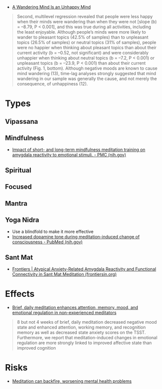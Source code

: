 - [A Wandering Mind Is an Unhappy Mind](https://www.science.org/doi/10.1126/science.1192439)
> Second, multilevel regression revealed that people were less happy when their minds were wandering than when they were not [slope (b) = –8.79, P < 0.001], and this was true during all activities, including the least enjoyable. Although people’s minds were more likely to wander to pleasant topics (42.5% of samples) than to unpleasant topics (26.5% of samples) or neutral topics (31% of samples), people were no happier when thinking about pleasant topics than about their current activity (b = –0.52, not significant) and were considerably unhappier when thinking about neutral topics (b = –7.2, P < 0.001) or unpleasant topics (b = –23.9, P < 0.001) than about their current activity (Fig. 1, bottom). Although negative moods are known to cause mind wandering (13), time-lag analyses strongly suggested that mind wandering in our sample was generally the cause, and not merely the consequence, of unhappiness (12).

# Types
## Vipassana

## Mindfulness

- [Impact of short- and long-term mindfulness meditation training on amygdala reactivity to emotional stimuli. - PMC (nih.gov)](https://www.ncbi.nlm.nih.gov/pmc/articles/PMC6671286/)

## Spiritual

## Focused

## Mantra

## Yoga Nidra
- Use a blindfold to make it more effective
- [Increased dopamine tone during meditation-induced change of consciousness - PubMed (nih.gov)](https://pubmed.ncbi.nlm.nih.gov/11958969/)

## Sant Mat

- [Frontiers | Atypical Anxiety-Related Amygdala Reactivity and Functional Connectivity in Sant Mat Meditation (frontiersin.org)](https://www.frontiersin.org/journals/behavioral-neuroscience/articles/10.3389/fnbeh.2018.00298/full)

# Effects
- [Brief, daily meditation enhances attention, memory, mood, and emotional regulation in non-experienced meditators](https://www.sciencedirect.com/science/article/abs/pii/S016643281830322X?via%3Dihub)
> 8 but not 4 weeks of brief, daily meditation decreased negative mood state and enhanced attention, working memory, and recognition memory as well as decreased state anxiety scores on the TSST. Furthermore, we report that meditation-induced changes in emotional regulation are more strongly linked to improved affective state than improved cognition

# Risks
- [Meditation can backfire, worsening mental health problems](https://www.msn.com/en-gb/health/other/meditation-can-backfire-worsening-mental-health-problems/ar-AA1p0Qjr?mosat=dark&is2ndWV=true&PC=EMMX101)